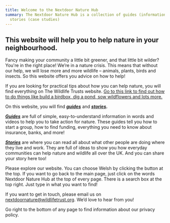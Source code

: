 ```yaml
---
title: Welcome to the Nextdoor Nature Hub
summary: The Nextdoor Nature Hub is a collection of guides (information) and
  stories (case studies)
---
```

## T﻿his website will help you to help nature in your neighbourhood.

Fancy making your community a little bit greener, and that little bit wilder? You're in the right place! We’re in a nature crisis. This means that without our help, we will lose more and more wildlife – animals, plants, birds and insects. So this website offers you advice on how to help!

If you are looking for practical tips about how you can help nature, you will find everything on The Wildlife Trusts website. [Go to this link to find out how to do things like build a birdbox, dig a pond, sow wildflowers and lots more.](https://www.wildlifetrusts.org/actions)

On this website, you will find ***[guides](https://nextdoornaturehub.org.uk/search#guides)*** and ***[stories](https://nextdoornaturehub.org.uk/search#stories).***

***[Guides](https://nextdoornaturehub.org.uk/search#guides)*** are full of simple, easy-to-understand information in words and videos to help you to take action for nature. These guides tell you how to start a group, how to find funding, everything you need to know about insurance, banks, and more! 

***[Stories](https://nextdoornaturehub.org.uk/search#stories)*** are where you can read all about what other people are doing where they live and work. They are full of ideas to show you how everyday communities can help nature and wildlife all over the UK. And you can share your story here too! 

Please explore our website. You can choose Welsh by clicking the button at the top. If you want to go back to the main page, just click on the words Nextdoor Nature Hub at the top of every page. There is a search box at the top right. Just type in what you want to find!

If you want to get in touch, please email us on [nextdoornature@wildlifetrust.org](mailto:nextdoornature@wildlifetrust.org). We’d love to hear from you!

G﻿o right to the bottom of any page to find information about our privacy policy.